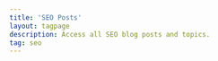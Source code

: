 ```yaml
---
title: 'SEO Posts'
layout: tagpage
description: Access all SEO blog posts and topics.
tag: seo
---
```

